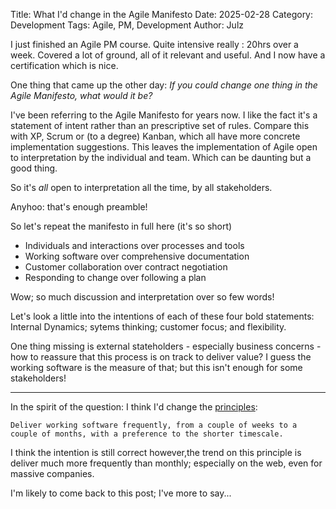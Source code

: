 Title: What I'd change in the Agile Manifesto
Date: 2025-02-28
Category: Development
Tags: Agile, PM, Development
Author: Julz

I just finished an Agile PM course. Quite intensive really : 20hrs over a week. Covered a lot of ground, all of it relevant and useful. 
And I now have a certification which is nice. 

One thing that came up the other day: _If you could change one thing in the Agile Manifesto, what would it be?_

I've been referring to the Agile Manifesto for years now. I like the fact it's a statement of intent rather than an prescriptive set of rules. Compare this with XP, Scrum or (to a degree) Kanban, 
which all have more concrete implementation suggestions. This leaves the implementation of Agile open to interpretation by the individual and team. Which can be daunting but a good thing.

So it's _all_ open to interpretation all the time, by all stakeholders.

Anyhoo: that's enough preamble!

So let's repeat the manifesto in full here (it's so short)

* Individuals and interactions over processes and tools
* Working software over comprehensive documentation
* Customer collaboration over contract negotiation
* Responding to change over following a plan

Wow; so much discussion and interpretation over so few words!

Let's look a little into the intentions of each of these four bold statements:
Internal Dynamics; sytems thinking; customer focus; and flexibility.

One thing missing is external stateholders - especially business concerns - how to reassure that this process is on track to deliver value? I guess the working software is the measure of that; but 
this isn't enough for some stakeholders!

--- 

In the spirit of the question: I think I'd change the [principles](https://agilemanifesto.org/principles.html): 

`Deliver working software frequently, from a
couple of weeks to a couple of months, with a
preference to the shorter timescale.
`

I think the intention is still correct however,the trend on this principle is deliver much more frequently than monthly; especially on the web, even for massive companies.

I'm likely to come back to this post; I've more to say... 
```